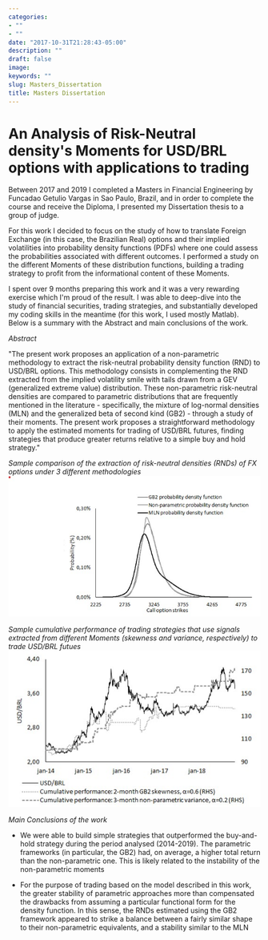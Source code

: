 ```yaml
---
categories:
- ""
- ""
date: "2017-10-31T21:28:43-05:00"
description: ""
draft: false
image: 
keywords: ""
slug: Masters_Dissertation
title: Masters Dissertation
---
```


# An Analysis of Risk-Neutral density's Moments for USD/BRL options with applications to trading

Between 2017 and 2019 I completed a Masters in Financial Engineering by Funcadao Getulio Vargas in Sao Paulo, Brazil, and in order to complete the course and receive the Diploma, I presented my Dissertation thesis to a group of judge.

For this work I decided to focus on the study of how to translate Foreign Exchange (in this case, the Brazilian Real) options and their implied volatilities into probability density functions (PDFs) where one could assess the probabilities associated with different outcomes. I performed a study on the different Moments of these distribution functions, building a trading strategy to profit from the informational content of these Moments.

I spent over 9 months preparing this work and it was a very rewarding exercise which I'm proud of the result. I was able to deep-dive into the study of financial securities, trading strategies, and substantially developed my coding skills in the meantime (for this work, I used mostly Matlab). Below is a summary with the Abstract and main conclusions of the work.

*Abstract*

"The present work proposes an application of a non-parametric methodology to extract the risk-neutral probability density function (RND) to USD/BRL options. This methodology consists in complementing the RND extracted from the implied volatility smile with tails drawn from a GEV (generalized extreme value) distribution. These non-parametric risk-neutral densities are compared to parametric distributions that are frequently mentioned in the literature - specifically, the mixture of log-normal densities (MLN) and the generalized beta of second kind (GB2) - through a study of their moments. The present work proposes a straightforward methodology to apply the estimated moments for trading of USD/BRL futures, finding strategies that produce greater returns relative to a simple buy and hold strategy."

*Sample comparison of the extraction of risk-neutral densities (RNDs) of FX options under 3 different methodologies* ![RND Sample](https://github.com/t05id01/my_website/blob/main/content/blogs/rnd_comparison.jpg?raw=true)

*Sample cumulative performance of trading strategies that use signals extracted from different Moments (skewness and variance, respectively) to trade USD/BRL futues* ![RND Sample](https://github.com/t05id01/my_website/blob/main/content/blogs/rnd_performance.jpg?raw=true)

*Main Conclusions of the work*

-   We were able to build simple strategies that outperformed the buy-and-hold strategy during the period analysed (2014-2019). The parametric frameworks (in particular, the GB2) had, on average, a higher total return than the non-parametric one. This is likely related to the instability of the non-parametric moments

-   For the purpose of trading based on the model described in this work, the greater stability of parametric approaches more than compensated the drawbacks from assuming a particular functional form for the density function. In this sense, the RNDs estimated using the GB2 framework appeared to strike a balance between a fairly similar shape to their non-parametric equivalents, and a stability similar to the MLN


